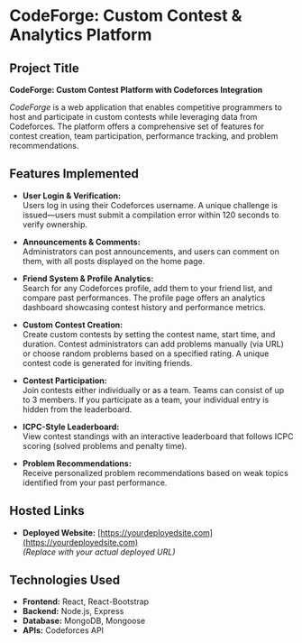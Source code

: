 # CodeForge: Custom Contest & Analytics Platform

## Project Title
**CodeForge: Custom Contest Platform with Codeforces Integration**

_CodeForge_ is a web application that enables competitive programmers to host and participate in custom contests while leveraging data from Codeforces. The platform offers a comprehensive set of features for contest creation, team participation, performance tracking, and problem recommendations.

## Features Implemented
- **User Login & Verification:**  
  Users log in using their Codeforces username. A unique challenge is issued—users must submit a compilation error within 120 seconds to verify ownership.
  
- **Announcements & Comments:**  
  Administrators can post announcements, and users can comment on them, with all posts displayed on the home page.

- **Friend System & Profile Analytics:**  
  Search for any Codeforces profile, add them to your friend list, and compare past performances. The profile page offers an analytics dashboard showcasing contest history and performance metrics.

- **Custom Contest Creation:**  
  Create custom contests by setting the contest name, start time, and duration. Contest administrators can add problems manually (via URL) or choose random problems based on a specified rating. A unique contest code is generated for inviting friends.

- **Contest Participation:**  
  Join contests either individually or as a team. Teams can consist of up to 3 members. If you participate as a team, your individual entry is hidden from the leaderboard.

- **ICPC-Style Leaderboard:**  
  View contest standings with an interactive leaderboard that follows ICPC scoring (solved problems and penalty time).

- **Problem Recommendations:**  
  Receive personalized problem recommendations based on weak topics identified from your past performance.

## Hosted Links
- **Deployed Website:** [https://yourdeployedsite.com](https://yourdeployedsite.com)  
  *(Replace with your actual deployed URL)*

## Technologies Used
- **Frontend:** React, React-Bootstrap
- **Backend:** Node.js, Express
- **Database:** MongoDB, Mongoose
- **APIs:** Codeforces API

